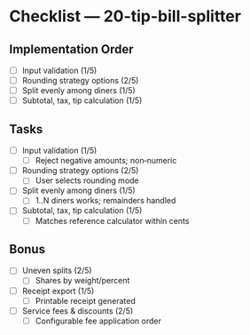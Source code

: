 # Checklist — 20-tip-bill-splitter

## Implementation Order
- [ ] Input validation (1/5)
- [ ] Rounding strategy options (2/5)
- [ ] Split evenly among diners (1/5)
- [ ] Subtotal, tax, tip calculation (1/5)

## Tasks

- [ ] Input validation (1/5)
  - [ ] Reject negative amounts; non‑numeric

- [ ] Rounding strategy options (2/5)
  - [ ] User selects rounding mode

- [ ] Split evenly among diners (1/5)
  - [ ] 1..N diners works; remainders handled

- [ ] Subtotal, tax, tip calculation (1/5)
  - [ ] Matches reference calculator within cents

## Bonus

- [ ] Uneven splits (2/5)
  - [ ] Shares by weight/percent

- [ ] Receipt export (1/5)
  - [ ] Printable receipt generated

- [ ] Service fees & discounts (2/5)
  - [ ] Configurable fee application order
